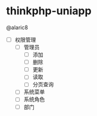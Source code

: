 # thinkphp-uniapp
@alaric8 
- [ ] 权限管理
  - [ ] 管理员
    - [ ] 添加
    - [ ] 删除
    - [ ] 更新
    - [ ] 读取
    - [ ] 分页查询
  - [ ] 系统菜单
  - [ ] 系统角色
  - [ ] 部门